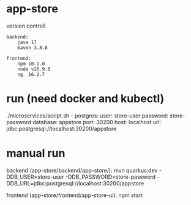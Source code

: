 # app-store
version controll 

	backend: 
		java 17
		maven 3.8.8
	
	frontend:
		npm 10.1.0
		node v20.9.0
		ng  16.2.7


# run (need docker and kubectl) 
./microservices/script.sh 
	- postgres:
		user: store-user
		password: store-password
		database: appstore
		port: 30200
		host: localhost
		url: jdbc:postgresql://localhost:30200/appstore

# manual run
backend (app-store/backend/app-store/): 
	mvn quarkus:dev -DDB_USER=store-user -DDB_PASSWORD=store-password -DDB_URL=jdbc:postgresql://localhost:30200/appstore

frontend (app-store/frontend/app-store-ui): 
	npm start
